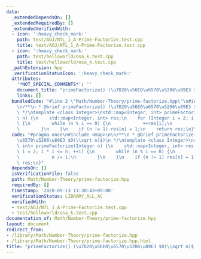 ```yaml
---
data:
  _extendedDependsOn: []
  _extendedRequiredBy: []
  _extendedVerifiedWith:
  - icon: ':heavy_check_mark:'
    path: test/AOJ/NTL_1_A-Prime-Factorize.test.cpp
    title: test/AOJ/NTL_1_A-Prime-Factorize.test.cpp
  - icon: ':heavy_check_mark:'
    path: test/helloworld/osa_k.test.cpp
    title: test/helloworld/osa_k.test.cpp
  _pathExtension: hpp
  _verificationStatusIcon: ':heavy_check_mark:'
  attributes:
    '*NOT_SPECIAL_COMMENTS*': ''
    document_title: "primeFactorize() (\u7D20\u56E0\u6570\u5206\u89E3 $O(\\sqrt n)$)"
    links: []
  bundledCode: "#line 2 \"Math/Number-Theory/prime-factorize.hpp\"\n#include <map>\n\
    \n/**\n * @brief primeFactorize() (\u7D20\u56E0\u6570\u5206\u89E3 $O(\\sqrt n)$)\n\
    \ */\ntemplate <class Integer>\nstd::map<Integer, int> primeFactorize(Integer\
    \ n) {\n    std::map<Integer, int> res;\n    for (Integer i = 2; i * i <= n; ++i)\
    \ {\n        while (n % i == 0) {\n            ++res[i];\n            n /= i;\n\
    \        }\n    }\n    if (n != 1) res[n] = 1;\n    return res;\n}\n"
  code: "#pragma once\n#include <map>\n\n/**\n * @brief primeFactorize() (\u7D20\u56E0\
    \u6570\u5206\u89E3 $O(\\sqrt n)$)\n */\ntemplate <class Integer>\nstd::map<Integer,\
    \ int> primeFactorize(Integer n) {\n    std::map<Integer, int> res;\n    for (Integer\
    \ i = 2; i * i <= n; ++i) {\n        while (n % i == 0) {\n            ++res[i];\n\
    \            n /= i;\n        }\n    }\n    if (n != 1) res[n] = 1;\n    return\
    \ res;\n}"
  dependsOn: []
  isVerificationFile: false
  path: Math/Number-Theory/prime-factorize.hpp
  requiredBy: []
  timestamp: '2020-09-13 11:30:43+09:00'
  verificationStatus: LIBRARY_ALL_AC
  verifiedWith:
  - test/AOJ/NTL_1_A-Prime-Factorize.test.cpp
  - test/helloworld/osa_k.test.cpp
documentation_of: Math/Number-Theory/prime-factorize.hpp
layout: document
redirect_from:
- /library/Math/Number-Theory/prime-factorize.hpp
- /library/Math/Number-Theory/prime-factorize.hpp.html
title: "primeFactorize() (\u7D20\u56E0\u6570\u5206\u89E3 $O(\\sqrt n)$)"
---
```

